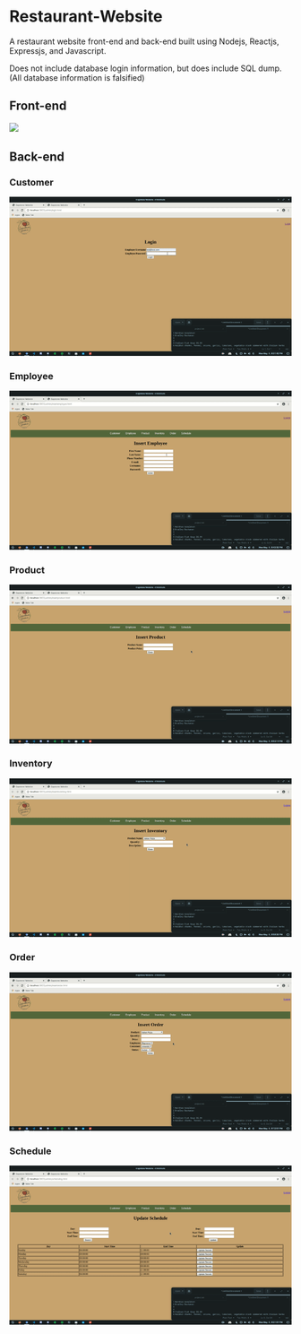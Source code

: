 # Restaurant-Website
A restaurant website front-end and back-end built using Nodejs, Reactjs, Expressjs, and Javascript.

Does not include database login information, but does include SQL dump. (All database information is falsified)

## Front-end
<img src="media/frontend.gif">

## Back-end

### Customer
<img src="media/customer.gif">

### Employee
<img src="media/employee.gif">

### Product
<img src="media/product.gif">

### Inventory
<img src="media/inventory.gif">

### Order
<img src="media/order.gif">

### Schedule
<img src="media/schedule.gif">